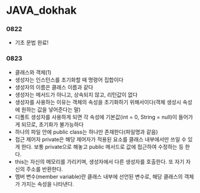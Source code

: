 # JAVA_dokhak

### 0822 
- 기초 문법 완료!

### 0823
- 클래스와 객체(1)
- 생성자는 인스턴스를 초기화할 때 명령어 집합이다
- 생성자의 이름은 클래스 이름과 같다
- 생성자는 메서드가 아니고, 상속되지 않고, 리턴값이 없다
- 생성자를 사용하는 이유는 객체의 속성을 초기화하기 위해서이다(객체 생성시 속성에 원하는 값을 넣어준다는 말)
- 디폴트 생성자를 사용하게 되면 각 속성에 기본값(int = 0, String = null)이 들어가게 되므로, 초기화가 불가능하다
- 하나의 파일 안에 public class는 하나만 존재한다(파일명과 같음)
- 접근 제어자 private은 해당 제어자가 적용된 요소를 클래스 내부에서만 쓰일 수 있게 한다. 보통 private으로 해놓고 public 메서드로 값에 접근하여 수정하는 등 한다.
- this는 자신의 메모리를 가리키며, 생성자에서 다른 생성자를 호출한다. 또 자기 자신의 주소를 반환한다.
- 멤버 변수(member variable)란 클래스 내부에 선언된 변수로, 해당 클래스의 객체가 가지는 속성을 나타낸다.